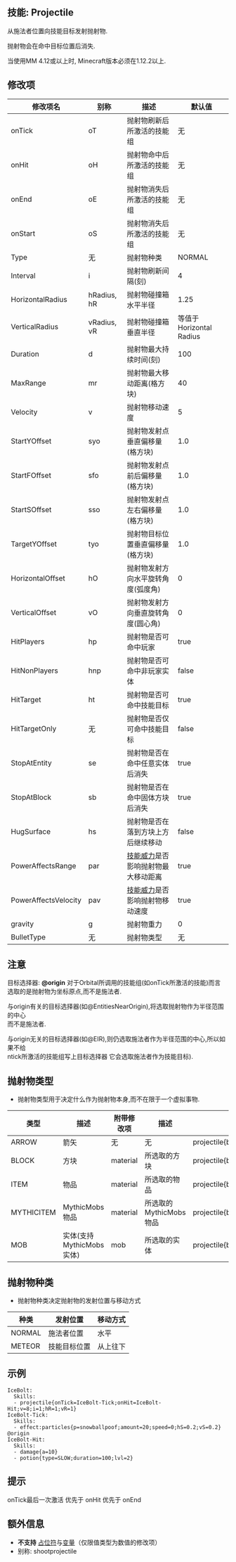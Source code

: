 技能: Projectile
--------------------------

从施法者位置向技能目标发射抛射物.

抛射物会在命中目标位置后消失.

当使用MM 4.12或以上时, Minecraft版本必须在1.12.2以上.

修改项
----------

| 修改项名 | 别称    | 描述                                                                                                    | 默认值 |
|-----------|------------|----------------------------------------------------------------------------------------------------------------|---------------|
| onTick               | oT          | 抛射物刷新后所激活的技能组 | 无 |
| onHit               | oH          | 抛射物命中后所激活的技能组 | 无 |
| onEnd               | oE          | 抛射物消失后所激活的技能组 | 无 |
| onStart               | oS          | 抛射物消失后所激活的技能组 | 无 |
| Type                 | 无           | 抛射物种类 | NORMAL   |
| Interval             | i           | 抛射物刷新间隔(刻) | 4                 |
| HorizontalRadius     | hRadius, hR | 抛射物碰撞箱水平半径 | 1.25              |
| VerticalRadius       | vRadius, vR | 抛射物碰撞箱垂直半径 | 等值于Horizontal Radius |
| Duration             | d           | 抛射物最大持续时间(刻) | 100               |
| MaxRange             | mr          | 抛射物最大移动距离(格方块) | 40                |
| Velocity             | v           | 抛射物移动速度 | 5                 |
| StartYOffset | syo | 抛射物发射点垂直偏移量(格方块) | 1.0 |
| StartFOffset | sfo | 抛射物发射点前后偏移量(格方块) | 1.0 |
| StartSOffset | sso | 抛射物发射点左右偏移量(格方块) | 1.0 |
| TargetYOffset | tyo | 抛射物目标位置垂直偏移量(格方块) | 1.0 |
| HorizontalOffset     | hO          | 抛射物发射方向水平旋转角度(弧度角) | 0                 |
| VerticalOffset       | vO          | 抛射物发射方向垂直旋转角度(圆心角) | 0                 |
| HitPlayers | hp | 抛射物是否可命中玩家 | true |
| HitNonPlayers | hnp | 抛射物是否可命中非玩家实体 | false |
| HitTarget | ht | 抛射物是否可命中技能目标 | true |
| HitTargetOnly | 无 | 抛射物是否仅可命中技能目标 | false
| StopAtEntity | se | 抛射物是否在命中任意实体后消失 | true |
| StopAtBlock | sb | 抛射物是否在命中固体方块后消失 | true |
| HugSurface | hs | 抛射物是否在落到方块上方后继续移动 | false |
| PowerAffectsRange | par | [技能威力](/实体/威力)是否影响抛射物最大移动距离 | true |
| PowerAffectsVelocity | pav | [技能威力](/实体/威力)是否影响抛射物移动速度 | true |
| gravity              | g           | 抛射物重力 | 0                 |
| BulletType | 无 | 抛射物类型 | 无 |

  

注意
-------------

目标选择器: **@origin** 对于Orbital所调用的技能组(如onTick所激活的技能)而言  
选取的是抛射物为坐标原点,而不是施法者.

与origin有关的目标选择器(如@EntitiesNearOrigin),将选取抛射物作为半径范围的中心  
而不是施法者.

与origin无关的目标选择器(如@EIR),则仍选取施法者作为半径范围的中心,所以如果不给  
ntick所激活的技能组写上目标选择器 它会选取施法者作为技能目标).

抛射物类型
-------------

-  抛射物类型用于决定什么作为抛射物本身,而不在限于一个虚拟事物.

| 类型 | 描述 | 附带修改项 | 描述 | 写法 |
|-------|------------|------------|------------|------------|
| ARROW | 箭矢 | 无 | 无 | projectile{bulletType=ARROW;...} |
| BLOCK | 方块 | material | 所选取的方块 | projectile{bulletType=BLOCK;material=STONE;...} |
| ITEM | 物品 | material | 所选取的物品 | projectile{bulletType=ITEM;material=diamond;...} |
| MYTHICITEM | MythicMobs物品 | material | 所选取的MythicMobs物品 | projectile{bulletType=MYTHICITEM;material=Mythicdiamond;...} |
| MOB  | 实体(支持MythicMobs实体) | mob | 所选取的实体 | projectile{bulletType=MOB;mob=SkeletonKing;...} |

抛射物种类
---------

- 抛射物种类决定抛射物的发射位置与移动方式

| 种类 | 发射位置 | 移动方式 |
| ---- | -------- | ------- |
| NORMAL | 施法者位置 | 水平 |
| METEOR | 技能目标位置 | 从上往下 |

示例
--------

    IceBolt:
      Skills:
      - projectile{onTick=IceBolt-Tick;onHit=IceBolt-Hit;v=8;i=1;hR=1;vR=1}
    IceBolt-Tick:
      Skills:
      - effect:particles{p=snowballpoof;amount=20;speed=0;hS=0.2;vS=0.2} @origin
    IceBolt-Hit:
      Skills:
      - damage{a=10}
      - potion{type=SLOW;duration=100;lvl=2}

提示
------
 onTick最后一次激活 优先于 onHit 优先于 onEnd

额外信息
-------

- **不支持** [占位符](/技能/占位符)与[变量](/技能/变量)（仅限值类型为数值的修改项）
- 别称: shootprojectile